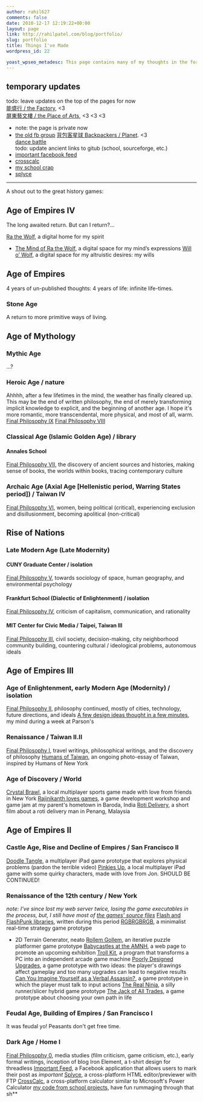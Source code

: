 ```yaml
---
author: rahil627
comments: false
date: 2010-12-17 12:19:22+00:00
layout: page
link: http://rahilpatel.com/blog/portfolio/
slug: portfolio
title: Things I've Made
wordpress_id: 22

yoast_wpseo_metadesc: This page contains many of my thoughts in the form of a written language, and is now starting to resemble a philosophical corpus of a child. # copied from /blog posts-list page
---
```


## temporary updates
todo: leave updates on the top of the pages for now  
[能盛行 / the Factory](https://www.facebook.com/NSXFactory/), <3  
[屏東藝文樓 / the Place of Arts](https://www.facebook.com/pingtungplaceofthearts), <3 <3 <3  
  - note: the page is private now  
  - [the old fb group](https://www.facebook.com/groups/201873603531671/about)
[背包客星球 Backpackers / Planet](https://www.facebook.com/背包客星球-Backpackers-Planet-193307484153566). <3  
[dance battle](https://github.com/rahil627/Dance-Battle)  
todo: update ancient links to gitub (school, sourceforge, etc.)
  - [important facebook feed](https://github.com/rahil627/important-facebook-feed)
  - [crosscalc](https://github.com/rahil627/crosscalc)
  - [my school crap](https://github.com/rahil627/my-school-crap)
  - [splyce](https://github.com/rahil627/splyce)

---

A shout out to the great history games:



## Age of Empires IV



The long awaited return. But can I return?...

[Ra the Wolf](http://www.rathewolf.com/), a digital home for my spirit
- [The Mind of Ra the Wolf](http://www.rathewolf.com/mind), a digital space for my mind’s expressions
[Will o’ Wolf](http://willowolf.com/), a digital space for my altruistic desires: my wills



## Age of Empires



4 years of un-published thoughts: 4 years of life: infinite life-times.



### Stone Age



A return to more primitive ways of living.



## Age of Mythology





### Mythic Age



...?



### Heroic Age / nature



Ahhhh, after a few lifetimes in the mind, the weather has finally cleared up. This may be the end of written philosophy, the end of merely transforming implicit knowledge to explicit, and the beginning of another age. I hope it's more romantic, more transcendental, more physical, and most of all, warm.
[Final Philosophy IX](http://www.rahilpatel.com/blog/valuable-things-ive-written#final_philosophy_vii)
[Final Philosophy VIII](http://www.rahilpatel.com/blog/valuable-things-ive-written#final_philosophy_vii)



### Classical Age (Islamic Golden Age) / library





#### Annales School



[Final Philosophy VII](http://www.rahilpatel.com/blog/valuable-things-ive-written#final_philosophy_vii), the discovery of ancient sources and histories, making sense of books, the worlds within books, tracing contemporary culture



### Archaic Age (Axial Age [Hellenistic period, Warring States period]) / Taiwan IV



[Final Philosophy VI](http://www.rahilpatel.com/blog/valuable-things-ive-written#final_philosophy_vi), women, being political (critical), experiencing exclusion and disillusionment, becoming apolitical (non-critical)



## Rise of Nations





### Late Modern Age (Late Modernity)





#### CUNY Graduate Center / isolation



[Final Philosophy V](http://www.rahilpatel.com/blog/valuable-things-ive-written#final_philosophy_v), towards sociology of space, human geography, and environmental psychology



#### Frankfurt School (Dialectic of Enlightenment) / isolation



[Final Philosophy IV](http://www.rahilpatel.com/blog/valuable-things-ive-written#final_philosophy_iv), criticism of capitalism, communication, and rationality



#### MIT Center for Civic Media / Taipei, Taiwan III



[Final Philosophy III](http://www.rahilpatel.com/blog/valuable-things-ive-written#final_philosophy_iii), civil society, decision-making, city neighborhood community building, countering cultural / ideological problems, autonomous ideals



## Age of Empires III





### Age of Enlightenment, early Modern Age (Modernity) / isolation



[Final Philosophy II](http://www.rahilpatel.com/blog/valuable-things-ive-written#final_philosophy_ii), philosophy continued, mostly of cities, technology, future directions, and ideals
[A few design ideas thought in a few minutes](http://www.rahilpatel.com/blog/category/art-2/new-media), my mind during a week at Parson's



### Renaissance / Taiwan II.II



[Final Philosophy I](http://www.rahilpatel.com/blog/valuable-things-ive-written#final_philosophy_i), travel writings, philosophical writings, and the discovery of philosophy
[Humans of Taiwan](https://www.facebook.com/TaiwanesePeople), an ongoing photo-essay of Taiwan, inspired by Humans of New York



### Age of Discovery / World



[Crystal Brawl](https://www.studio-mercato.com/crystal-brawl/), a local multiplayer sports game made with love from friends in New York
[Rajinikanth loves games](https://jonstoked.com/An-Indian-Game-Jam), a game development workshop and game jam at my parent's hometown in Baroda, India
[Roti Delivery](https://vimeo.com/55547982), a short film about a roti delivery man in Penang, Malaysia



## Age of Empires II





### Castle Age, Rise and Decline of Empires / San Francisco II



[Doodle Tangle](http://www.youtube.com/watch?v=1vE86QNWoFI), a multiplayer iPad game prototype that explores physical problems (pardon the terrible video)
[Pinkies Up](http://cargocollective.com/jonstoked/pinkies-up), a local multiplayer iPad game with some quirky characters, made with love from Jon. SHOULD BE CONTINUED!



### Renaissance of the 12th century / New York



_note: I’ve since lost my web server twice, losing the game executables in the process, but, I still have _most_ of [the games’ source files](https://www.dropbox.com/sh/1ofcriobsmklhys/AAC6itHkliI24dcWOlOa5kGpa?dl=0)_
[Flash and FlashPunk libraries](https://github.com/Rahil627/ActionScript-Library), written during this period
[RGBRGBRGB](http://rahilpatel.com/blog/rgbrgbrgb), a minimalist real-time strategy game prototype
- 2D Terrain Generator, neato
[Rollem Gollem](http://globalgamejam.org/2012/rollem-golem), an iterative puzzle platformer game prototype
[Babycastles at the AMNH](http://babycastles.com/index_amnh.html), a web page to promote an upcoming exhibition
[Troll Kit](https://github.com/Rahil627/Babycastles-Trollkit), a program that transforms a PC into an independent arcade game machine
[Poorly Designed Upgrades](http://rahilpatel.com/blog/poorly-designed-upgrades), a game prototype with two ideas: the player's drawings affect gameplay and too many upgrades can lead to negative results
[Can You Imagine Yourself as a Verbal Assassin?](http://rahilpatel.com/blog/can-you-imagine-yourself-as-a-verbal-assassin), a game prototype in which the player must talk to input actions
[The Real Ninja](http://rahilpatel.com/blog/the-real-ninja), a silly runner/slicer hybrid game prototype
[The Jack of All Trades](http://rahilpatel.com/blog/the-jack-of-all-trades), a game prototype about choosing your own path in life



### Feudal Age, Building of Empires / San Francisco I



It was feudal yo! Peasants don't get free time.



### Dark Age / Home I



[Final Philosophy 0](http://www.rahilpatel.com/blog/valuable-things-ive-written#final_philosophy_0), media studies (film criticism, game criticism, etc.), early formal writings, inception of blog
Iron Element, a t-shirt design for threadless
[Important Feed](https://github.com/rahil627/important-facebook-feed), a Facebook application that allows users to mark their post as _important_
[Splyce](https://github.com/rahil627/splyce), a cross-platform HTML editor/previewer with FTP
[CrossCalc](https://github.com/rahil627/crosscalc), a cross-platform calculator similar to Microsoft's Power Calculator
[my code from school projects](https://github.com/rahil627/my-school-crap), have fun rummaging through that sh\*\*
